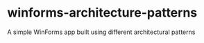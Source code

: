 # winforms-architecture-patterns
A simple WinForms app built using different architectural patterns 
